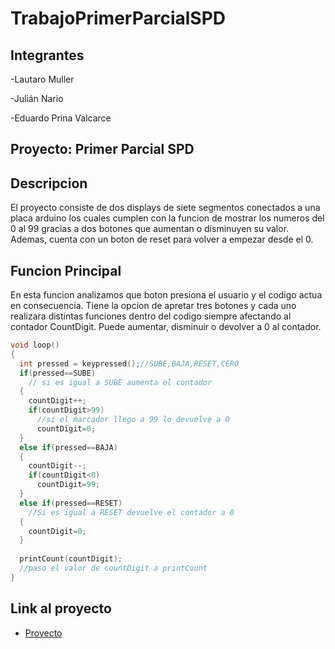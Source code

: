# TrabajoPrimerParcialSPD
## Integrantes
-Lautaro Muller

-Julián Nario

-Eduardo Prina Valcarce
## Proyecto: Primer Parcial SPD
## Descripcion
El proyecto consiste de dos displays de siete segmentos conectados a una placa arduino los cuales cumplen con la funcion de mostrar los numeros del 0 al 99 gracias a dos botones que aumentan o disminuyen su valor. Ademas, cuenta con un boton de reset para volver a empezar desde el 0.
## Funcion Principal
En esta funcion analizamos que boton presiona el usuario y el codigo actua en consecuencia. Tiene la opcion de apretar tres botones y cada uno realizara distintas funciones dentro del codigo siempre afectando al contador CountDigit. Puede aumentar, disminuir o devolver a 0 al contador.
~~~ C (lenguaje en el que esta escrito)
void loop()
{
  int pressed = keypressed();//SUBE,BAJA,RESET,CERO
  if(pressed==SUBE)
    // si es igual a SUBE aumenta el contador
  {
    countDigit++;
    if(countDigit>99)
      //si el marcador llego a 99 lo devuelve a 0
      countDigit=0;
  }
  else if(pressed==BAJA)
  {
    countDigit--;
    if(countDigit<0)
      countDigit=99;
  }
  else if(pressed==RESET)
    //Si es igual a RESET devuelve el contador a 0
  {
    countDigit=0;
  }
  
  printCount(countDigit);
  //paso el valor de countDigit a printCount
}
~~~
## Link al proyecto
- [Proyecto](https://www.tinkercad.com/things/iAHjCldsvFA)
